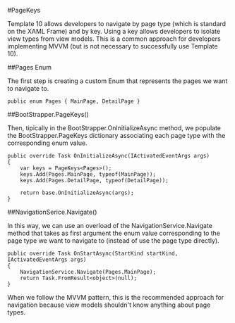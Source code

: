 ﻿#PageKeys

Template 10 allows developers to navigate by page type (which is standard on the XAML Frame) and by key. Using a key allows developers to isolate view types from view models. This is a common approach for developers implementing MVVM (but is not necessary to successfully use Template 10).

##Pages Enum

The first step is creating a custom Enum that represents the pages we want to navigate to.

````chsarp
public enum Pages { MainPage, DetailPage }
````

##BootStrapper.PageKeys<T>()

Then, tipically in the BootStrapper.OnInitializeAsync method, we populate the BootStrapper.PageKeys dictionary associating each page type with the corresponding enum value.

````chsarp
public override Task OnInitializeAsync(IActivatedEventArgs args)
{
    var keys = PageKeys<Pages>();
    keys.Add(Pages.MainPage, typeof(MainPage));
    keys.Add(Pages.DetailPage, typeof(DetailPage));

    return base.OnInitializeAsync(args);
}
````

##NavigationSerice.Navigate<T>()

In this way, we can use an overload of the NavigationService.Navigate method that takes as first argument the enum value corresponding to the page type we want to navigate to (instead of use the page type directly).

````chsarp
public override Task OnStartAsync(StartKind startKind, IActivatedEventArgs args)
{
    NavigationService.Navigate(Pages.MainPage);
    return Task.FromResult<object>(null);
}
````

When we follow the MVVM pattern, this is the recommended approach for navigation because view models shouldn't know anything about page types.
